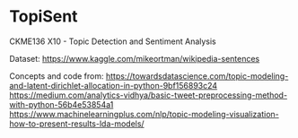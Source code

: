 # TopiSent
CKME136 X10 - Topic Detection and Sentiment Analysis

Dataset: https://www.kaggle.com/mikeortman/wikipedia-sentences

Concepts and code from: 
https://towardsdatascience.com/topic-modeling-and-latent-dirichlet-allocation-in-python-9bf156893c24
https://medium.com/analytics-vidhya/basic-tweet-preprocessing-method-with-python-56b4e53854a1
https://www.machinelearningplus.com/nlp/topic-modeling-visualization-how-to-present-results-lda-models/
